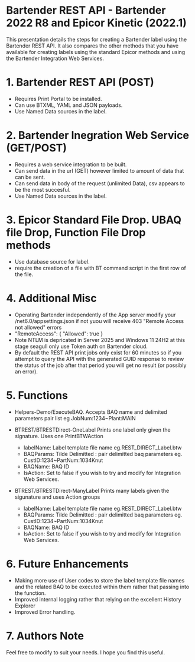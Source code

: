 # Bartender REST API - Bartender 2022 R8 and Epicor Kinetic (2022.1)
 This presentation details the steps for creating a Bartender label using the Bartender REST API.  It also compares the other methods that you have available for creating labels using the standard Epicor methods and using the Bartender Integration Web Services.

# 1. Bartender REST API (POST)
- Requires Print Portal to be installed.
- Can use BTXML, YAML and JSON payloads.
- Use Named Data sources in the label.

# 2. Bartender Inegration Web Service (GET/POST)
- Requires a web service integration to be built.
- Can send data in the url (GET) however limited to amount of data that can be sent.
- Can send data in body of the request (unlimited Data), csv appears to be the most succesful.
- Use Named Data sources in the label.

# 3. Epicor Standard File Drop. UBAQ file Drop, Function File Drop methods
- Use database source for label.
- require the creation of a file with BT command script in the first row of the file.
 
# 4. Additional Misc
- Operating Bartender independently of the App server modify your /net6.0/appsettings.json if not yuou will receive 403 "Remote Access not allowed" errors
-    "RemoteAccess": {
      "Allowed":  true
   }
- Note NTLM is depricated in Server 2025 and Windows 11 24H2 at this stage seagull only use Token auth on Bartender cloud.
- By default the REST API print jobs only exist for 60 minutes so if you attempt to query the API with the generated GUID response to review the status of the job after that period you will get no result (or possibly an error).

# 5. Functions
- Helpers-Demo/ExecuteBAQ. Accepts BAQ name and delimited parameters pair list eg JobNum:1234~Plant:MAIN
  
- BTREST/BTRESTDirect-OneLabel Prints one label only given the signature.  Uses one PrintBTWAction
  - labelName: Label template file name eg.REST_DIRECT_Label.btw
  - BAQParams: Tilde Delimitted : pair delimitted baq parameters eg. CustID:1234~PartNum:1034Knut
  - BAQName: BAQ ID
  - IsAction: Set to false if you wish to try and modify for Integration Web Services.

- BTREST/BTRESTDirect-ManyLabel Prints many labels given the sigunature and uses Action groups
  - labelName: Label template file name eg.REST_DIRECT_Label.btw
  - BAQParams: Tilde Delimitted : pair delimitted baq parameters eg. CustID:1234~PartNum:1034Knut
  - BAQName: BAQ ID
  - IsAction: Set to false if you wish to try and modify for Integration Web Services.

# 6. Future Enhancements
- Making more use of User codes to store the label template file names and the related BAQ to be executed within them rather that passing into the function.
- Improved internal logging rather that relying on the excellent History Explorer
- Improved Error handling.

# 7. Authors Note
Feel free to modify to suit your needs. I hope you find this useful.

  
